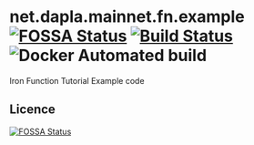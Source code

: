 # net.dapla.mainnet.fn.example [![FOSSA Status](https://app.fossa.com/api/projects/git%2Bgithub.com%2Fdenzuko%2Fnet.dapla.mainnet.fn.example.svg?type=shield)](https://app.fossa.com/projects/git%2Bgithub.com%2Fdenzuko%2Fnet.dapla.mainnet.fn.example?ref=badge_shield) [![Build Status](https://travis-ci.org/denzuko/net.dapla.mainnet.fn.example.svg?branch=master)](https://travis-ci.org/denzuko/net.dapla.mainnet.fn.example) ![Docker Automated build](https://img.shields.io/docker/build/denzuko/net.dapla.mainnet.fn.example)
Iron Function Tutorial Example code

## Licence
[![FOSSA Status](https://app.fossa.com/api/projects/git%2Bgithub.com%2Fdenzuko%2Fnet.dapla.mainnet.fn.example.svg?type=shield)](https://app.fossa.com/projects/git%2Bgithub.com%2Fdenzuko%2Fnet.dapla.mainnet.fn.example?ref=badge_shield)
